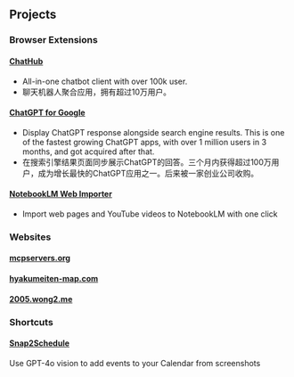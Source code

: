 ## Projects

### Browser Extensions

#### [ChatHub](https://chathub.gg)

* All-in-one chatbot client with over 100k user.
* 聊天机器人聚合应用，拥有超过10万用户。

#### [ChatGPT for Google](https://chatgpt4google.com)

* Display ChatGPT response alongside search engine results.
This is one of the fastest growing ChatGPT apps, with over 1 million users in 3 months, and got acquired after that.
* 在搜索引擎结果页面同步展示ChatGPT的回答。三个月内获得超过100万用户，成为增长最快的ChatGPT应用之一。后来被一家创业公司收购。

#### [NotebookLM Web Importer](https://chromewebstore.google.com/detail/notebooklm-web-importer/ijdefdijdmghafocfmmdojfghnpelnfn)

* Import web pages and YouTube videos to NotebookLM with one click

### Websites

#### [mcpservers.org](https://mcpservers.org/)

#### [hyakumeiten-map.com](https://hyakumeiten-map.com)

#### [2005.wong2.me](https://2005.wong2.me/)

### Shortcuts

#### [Snap2Schedule](https://wong2.gumroad.com/l/snap2schedule)

Use GPT-4o vision to add events to your Calendar from screenshots
